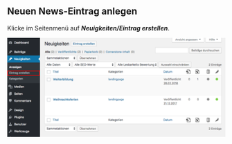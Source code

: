 ## Neuen News-Eintrag anlegen

Klicke im Seitenmenü auf _**Neuigkeiten/Eintrag erstellen**_.

![image](./assets/create.png)
